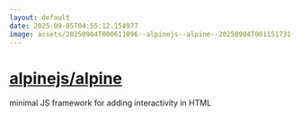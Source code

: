 ```yaml
---
layout: default
date: 2025-09-05T04:55:12.154977
image: assets/20250904T000611096--alpinejs--alpine--20250904T001151731--cropped.png
---
```


# [alpinejs/alpine](https://github.com/alpinejs/alpine)

minimal JS framework for adding interactivity in HTML
